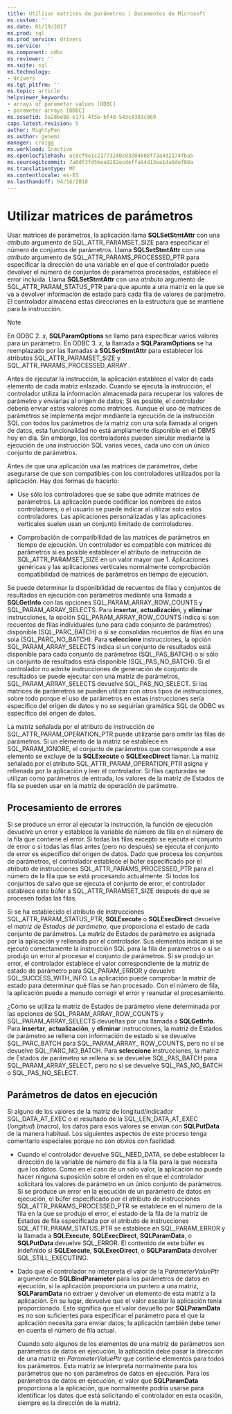 ```yaml
---
title: Utilizar matrices de parámetros | Documentos de Microsoft
ms.custom: ''
ms.date: 01/19/2017
ms.prod: sql
ms.prod_service: drivers
ms.service: ''
ms.component: odbc
ms.reviewer: ''
ms.suite: sql
ms.technology:
- drivers
ms.tgt_pltfrm: ''
ms.topic: article
helpviewer_keywords:
- arrays of parameter values [ODBC]
- parameter arrays [ODBC]
ms.assetid: 5a28be88-e171-4f5b-bf4d-543c4383c869
caps.latest.revision: 5
author: MightyPen
ms.author: genemi
manager: craigg
ms.workload: Inactive
ms.openlocfilehash: acdcf9e1c21773240c03204608f73a4d2174fba5
ms.sourcegitcommit: 7a6df3fd5bea9282ecdeffa94d13ea1da6def80a
ms.translationtype: MT
ms.contentlocale: es-ES
ms.lasthandoff: 04/16/2018
---
```

# <a name="using-arrays-of-parameters"></a>Utilizar matrices de parámetros
Usar matrices de parámetros, la aplicación llama **SQLSetStmtAttr** con una *atributo* argumento de SQL_ATTR_PARAMSET_SIZE para especificar el número de conjuntos de parámetros. Llama **SQLSetStmtAttr** con una *atributo* argumento de SQL_ATTR_PARAMS_PROCESSED_PTR para especificar la dirección de una variable en el que el controlador puede devolver el número de conjuntos de parámetros procesados, establece el error incluida. Llama **SQLSetStmtAttr** con una *atributo* argumento de SQL_ATTR_PARAM_STATUS_PTR para que apunte a una matriz en la que se va a devolver información de estado para cada fila de valores de parámetro. El controlador almacena estas direcciones en la estructura que se mantiene para la instrucción.  
  
> [!NOTE]  
>  En ODBC 2. *x*, **SQLParamOptions** se llamó para especificar varios valores para un parámetro. En ODBC 3. *x*, la llamada a **SQLParamOptions** se ha reemplazado por las llamadas a **SQLSetStmtAttr** para establecer los atributos SQL_ATTR_PARAMSET_SIZE y SQL_ATTR_PARAMS_PROCESSED_ARRAY .  
  
 Antes de ejecutar la instrucción, la aplicación establece el valor de cada elemento de cada matriz enlazado. Cuando se ejecuta la instrucción, el controlador utiliza la información almacenada para recuperar los valores de parámetro y enviarlas al origen de datos; Si es posible, el controlador debería enviar estos valores como matrices. Aunque el uso de matrices de parámetros se implementa mejor mediante la ejecución de la instrucción SQL con todos los parámetros de la matriz con una sola llamada al origen de datos, esta funcionalidad no está ampliamente disponible en el DBMS hoy en día. Sin embargo, los controladores pueden simular mediante la ejecución de una instrucción SQL varias veces, cada uno con un único conjunto de parámetros.  
  
 Antes de que una aplicación usa las matrices de parámetros, debe asegurarse de que son compatibles con los controladores utilizados por la aplicación. Hay dos formas de hacerlo:  
  
-   Use sólo los controladores que se sabe que admite matrices de parámetros. La aplicación puede codificar los nombres de estos controladores, o el usuario se puede indicar al utilizar solo estos controladores. Las aplicaciones personalizadas y las aplicaciones verticales suelen usan un conjunto limitado de controladores.  
  
-   Comprobación de compatibilidad de las matrices de parámetros en tiempo de ejecución. Un controlador es compatible con matrices de parámetros si es posible establecer el atributo de instrucción de SQL_ATTR_PARAMSET_SIZE en un valor mayor que 1. Aplicaciones genéricas y las aplicaciones verticales normalmente comprobación compatibilidad de matrices de parámetros en tiempo de ejecución.  
  
 Se puede determinar la disponibilidad de recuentos de filas y conjuntos de resultados en ejecución con parámetros mediante una llamada a **SQLGetInfo** con las opciones SQL_PARAM_ARRAY_ROW_COUNTS y SQL_PARAM_ARRAY_SELECTS. Para **insertar**, **actualización**, y **eliminar** instrucciones, la opción SQL_PARAM_ARRAY_ROW_COUNTS indica si son recuentos de filas individuales (uno para cada conjunto de parámetros) disponible (SQL_PARC_BATCH) o si se consolidan recuentos de filas en una sola (SQL_PARC_NO_BATCH). Para **seleccione** instrucciones, la opción SQL_PARAM_ARRAY_SELECTS indica si un conjunto de resultados está disponible para cada conjunto de parámetros (SQL_PAS_BATCH) o si sólo un conjunto de resultados está disponible (SQL_PAS_NO_BATCH). Si el controlador no admite instrucciones de generación de conjunto de resultados se puede ejecutar con una matriz de parámetros, SQL_PARAM_ARRAY_SELECTS devuelve SQL_PAS_NO_SELECT. Si las matrices de parámetros se pueden utilizar con otros tipos de instrucciones, sobre todo porque el uso de parámetros en estas instrucciones sería específico del origen de datos y no se seguirían gramática SQL de ODBC es específico del origen de datos.  
  
 La matriz señalada por el atributo de instrucción de SQL_ATTR_PARAM_OPERATION_PTR puede utilizarse para omitir las filas de parámetros. Si un elemento de la matriz se establece en SQL_PARAM_IGNORE, el conjunto de parámetros que corresponde a ese elemento se excluye de la **SQLExecute** o **SQLExecDirect** llamar. La matriz señalada por el atributo SQL_ATTR_PARAM_OPERATION_PTR asigna y rellenada por la aplicación y leer el controlador. Si filas capturadas se utilizan como parámetros de entrada, los valores de la matriz de Estados de fila se pueden usar en la matriz de operación de parámetro.  
  
## <a name="error-processing"></a>Procesamiento de errores  
 Si se produce un error al ejecutar la instrucción, la función de ejecución devuelve un error y establece la variable de número de fila en el número de la fila que contiene el error. Si todas las filas excepto se ejecuta el conjunto de error o si todas las filas antes (pero no después) se ejecuta el conjunto de error es específico del origen de datos. Dado que procesa los conjuntos de parámetros, el controlador establece el búfer especificado por el atributo de instrucciones SQL_ATTR_PARAMS_PROCESSED_PTR para el número de la fila que se está procesando actualmente. Si todos los conjuntos de salvo que se ejecuta el conjunto de error, el controlador establece este búfer a SQL_ATTR_PARAMSET_SIZE después de que se procesen todas las filas.  
  
 Si se ha establecido el atributo de instrucciones SQL_ATTR_PARAM_STATUS_PTR, **SQLExecute** o **SQLExecDirect** devuelve el *matriz de Estados de parámetro,* que proporciona el estado de cada conjunto de parámetros. La matriz de Estados de parámetro es asignada por la aplicación y rellenada por el controlador. Sus elementos indican si se ejecutó correctamente la instrucción SQL para la fila de parámetros o si se produjo un error al procesar el conjunto de parámetros. Si se produjo un error, el controlador establece el valor correspondiente de la matriz de estado de parámetro para SQL_PARAM_ERROR y devuelve SQL_SUCCESS_WITH_INFO. La aplicación puede comprobar la matriz de estado para determinar qué filas se han procesado. Con el número de fila, la aplicación puede a menudo corregir el error y reanudar el procesamiento.  
  
 ¿Cómo se utiliza la matriz de Estados de parámetro viene determinada por las opciones de SQL_PARAM_ARRAY_ROW_COUNTS y SQL_PARAM_ARRAY_SELECTS devueltas por una llamada a **SQLGetInfo**. Para **insertar**, **actualización**, y **eliminar** instrucciones, la matriz de Estados de parámetro se rellena con información de estado si se devuelve SQL_PARC_BATCH para SQL_PARAM_ARRAY_ ROW_COUNTS, pero no si se devuelve SQL_PARC_NO_BATCH. Para **seleccione** instrucciones, la matriz de Estados de parámetro se rellena si se devuelve SQL_PAS_BATCH para SQL_PARAM_ARRAY_SELECT, pero no si se devuelve SQL_PAS_NO_BATCH o SQL_PAS_NO_SELECT.  
  
## <a name="data-at-execution-parameters"></a>Parámetros de datos en ejecución  
 Si alguno de los valores de la matriz de longitud/indicador SQL_DATA_AT_EXEC o el resultado de la SQL_LEN_DATA_AT_EXEC (*longitud*) (macro), los datos para esos valores se envían con **SQLPutData** de la manera habitual. Los siguientes aspectos de este proceso tenga comentario especiales porque no son obvios con facilidad:  
  
-   Cuando el controlador devuelve SQL_NEED_DATA, se debe establecer la dirección de la variable de número de fila a la fila para la que necesita que los datos. Como en el caso de un solo valor, la aplicación no puede hacer ninguna suposición sobre el orden en el que el controlador solicitará los valores de parámetro en un único conjunto de parámetros. Si se produce un error en la ejecución de un parámetro de datos en ejecución, el búfer especificado por el atributo de instrucciones SQL_ATTR_PARAMS_PROCESSED_PTR se establece en el número de la fila en la que se produjo el error, el estado de la fila de la matriz de Estados de fila especificada por el atributo de instrucciones SQL_ATTR_PARAM_STATUS_PTR se establece en SQL_PARAM_ERROR y la llamada a **SQLExecute**, **SQLExecDirect**, **SQLParamData**, o  **SQLPutData** devuelve SQL_ERROR. El contenido de este búfer es indefinido si **SQLExecute**, **SQLExecDirect**, o **SQLParamData** devolver SQL_STILL_EXECUTING.  
  
-   Dado que el controlador no interpreta el valor de la *ParameterValuePtr* argumento de **SQLBindParameter** para los parámetros de datos en ejecución, si la aplicación proporciona un puntero a una matriz,  **SQLParamData** no extraer y devolver un elemento de esta matriz a la aplicación. En su lugar, devuelve que el valor escalar la aplicación tenía proporcionado. Esto significa que el valor devuelto por **SQLParamData** es no son suficientes para especificar el parámetro para el que la aplicación necesita para enviar datos; la aplicación también debe tener en cuenta el número de fila actual.  
  
     Cuando solo algunos de los elementos de una matriz de parámetros son parámetros de datos en ejecución, la aplicación debe pasar la dirección de una matriz en *ParameterValuePtr* que contiene elementos para todos los parámetros. Esta matriz se interpreta normalmente para los parámetros que no son parámetros de datos en ejecución. Para los parámetros de datos en ejecución, el valor que **SQLParamData** proporciona a la aplicación, que normalmente podría usarse para identificar los datos que está solicitando el controlador en esta ocasión, siempre es la dirección de la matriz.
